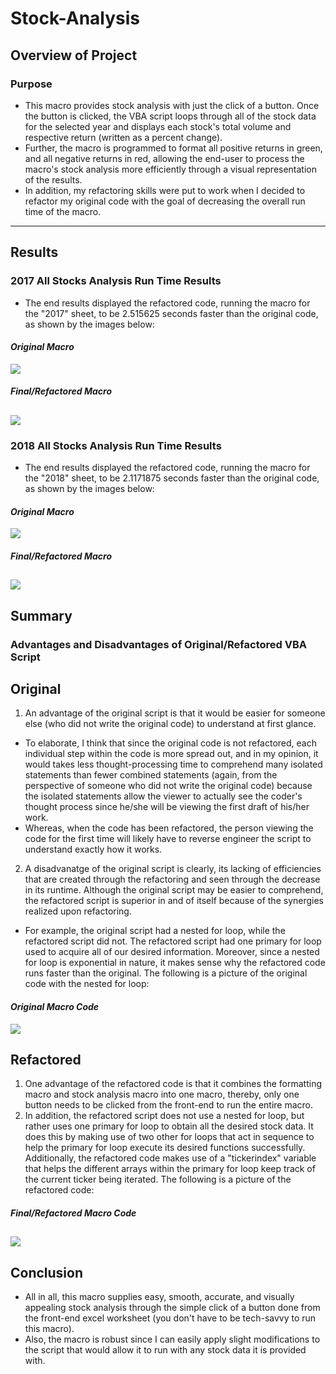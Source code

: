 # Stock-Analysis
## Overview of Project
### Purpose
* This macro provides stock analysis with just the click of a button. Once the button is clicked, the VBA script loops through all of the stock data for the selected year and     displays each stock's total volume and respective return (written as a percent change). 
* Further, the macro is programmed to format all positive returns in green, and all negative returns in red, allowing the end-user to process the macro's stock analysis more       efficiently through a visual representation of the results.
* In addition, my refactoring skills were put to work when I decided to refactor my original code with the goal of decreasing the overall run time of the macro.
---
## Results
### 2017 All Stocks Analysis Run Time Results
* The end results displayed the refactored code, running the macro for the "2017" sheet, to be 2.515625 seconds faster than the original code, as shown by the images below:

#### ***Original Macro***
![](Resources/2017_run_time_original.png)

#### ***Final/Refactored Macro***
![](Resources/2017_run_time_refactored.png)
---
### 2018 All Stocks Analysis Run Time Results
* The end results displayed the refactored code, running the macro for the "2018" sheet, to be 2.1171875 seconds faster than the original code, as shown by the images below:

#### ***Original Macro***
![](Resources/2018_run_time_original.png)

#### ***Final/Refactored Macro***
![](Resources/2018_run_time_refactored.png)
---
## Summary 
### Advantages and Disadvantages of Original/Refactored VBA Script
## Original
1. An advantage of the original script is that it would be easier for someone else (who did not write the original code) to understand at first glance. 
  * To elaborate, I think that since the original code is not refactored, each individual step within       the code is more spread out, and in my opinion, it would takes less thought-processing time to         comprehend many isolated statements than fewer combined statements (again, from the perspective         of someone who did not write the original code) because the isolated statements allow the viewer       to actually see the coder's thought process since he/she will be viewing the first draft of             his/her work.
  * Whereas, when the code has been refactored, the person viewing the code for the first time will         likely have to reverse engineer the script to understand exactly how it works.
2. A disadvanatge of the original script is clearly, its lacking of efficiencies that are created       through the refactoring and seen through the decrease in its runtime. Although the original script may be easier to comprehend, the refactored script is superior in and of itself because of the synergies realized upon refactoring. 
  * For example, the original script had a nested for loop, while the refactored script did not. The       refactored script had one primary for loop used to acquire all of our desired information.             Moreover, since a nested for loop is exponential in nature, it makes sense why the refactored code     runs faster than the original. The following is a picture of the original code with the nested for     loop:

#### ***Original Macro Code***
![](Resources/original_code.png)
## Refactored
1. One advantage of the refactored code is that it combines the formatting macro and stock analysis macro into one macro, thereby, only one button needs to be clicked from the front-end to run the entire macro. 
2. In addition, the refactored script does not use a nested for loop, but rather uses one primary for loop to obtain all the desired stock data. It does this by making use of two other for loops that act in sequence to help the primary for loop execute its desired functions successfully. Additionally, the refactored code makes use of a "tickerindex" variable that helps the different arrays within the primary for loop keep track of the current ticker being iterated. The following is a picture of the refactored code:

#### ***Final/Refactored Macro Code***
![](Resources/refactored_code.png)
---
## Conclusion
* All in all, this macro supplies easy, smooth, accurate, and visually appealing stock analysis through the simple click of a button done from the front-end excel worksheet (you   don't have to be tech-savvy to run this macro).
* Also, the macro is robust since I can easily apply slight modifications to the script that would allow it to run with any stock data it is provided with.
